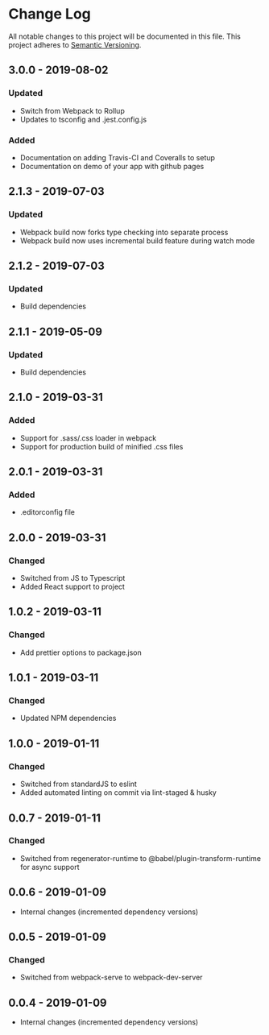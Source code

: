 # Change Log

All notable changes to this project will be documented in this file.
This project adheres to [Semantic Versioning](http://semver.org/).

## 3.0.0 - 2019-08-02

### Updated

- Switch from Webpack to Rollup
- Updates to tsconfig and .jest.config.js

### Added

- Documentation on adding Travis-CI and Coveralls to setup
- Documentation on demo of your app with github pages

## 2.1.3 - 2019-07-03

### Updated

- Webpack build now forks type checking into separate process
- Webpack build now uses incremental build feature during watch mode

## 2.1.2 - 2019-07-03

### Updated

- Build dependencies

## 2.1.1 - 2019-05-09

### Updated

- Build dependencies

## 2.1.0 - 2019-03-31

### Added

- Support for .sass/.css loader in webpack
- Support for production build of minified .css files

## 2.0.1 - 2019-03-31

### Added

- .editorconfig file

## 2.0.0 - 2019-03-31

### Changed

- Switched from JS to Typescript
- Added React support to project

## 1.0.2 - 2019-03-11

### Changed

- Add prettier options to package.json

## 1.0.1 - 2019-03-11

### Changed

- Updated NPM dependencies

## 1.0.0 - 2019-01-11

### Changed

- Switched from standardJS to eslint
- Added automated linting on commit via lint-staged & husky

## 0.0.7 - 2019-01-11

### Changed

- Switched from regenerator-runtime to @babel/plugin-transform-runtime for async support

## 0.0.6 - 2019-01-09

- Internal changes (incremented dependency versions)

## 0.0.5 - 2019-01-09

### Changed

- Switched from webpack-serve to webpack-dev-server

## 0.0.4 - 2019-01-09

- Internal changes (incremented dependency versions)
